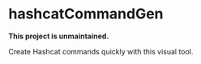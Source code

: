 # hashcatCommandGen

**This project is unmaintained.**

Create Hashcat commands quickly with this visual tool.
